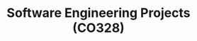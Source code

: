 ---
layout: project_cat
title: Software Engineering Projects (CO328)
nav_order: 6
permalink: /co328/
has_children: true

code: co328
type: COURSE
parent: Home
has_toc: true
search_exclude: true

readmore: "https://docs.google.com/document/d/1uJm99wlTErz7d0MKGJcsyXUi5b_mKZrLWlm7vXtahK4/edit?usp=sharing"

default_thumb_image: /data/categories/co328/thumbnail.jpg
description: This section contains projects conducted as a partial requirement to complete the course CO328 - Software Engineering. Usually, these projects are conducted by groups of 3 students. The course focus on using software architectures and software project management experience.
---